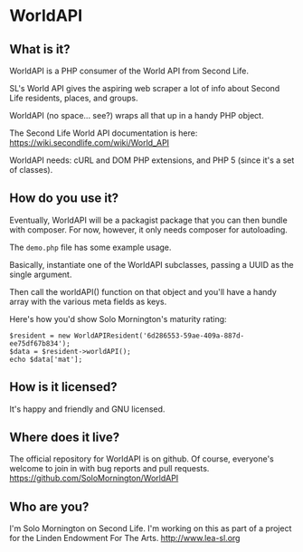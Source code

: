 WorldAPI
========

What is it?
-----------

WorldAPI is a PHP consumer of the World API from Second Life.

SL's World API gives the aspiring web scraper a lot of info about Second Life residents, places, and groups.

WorldAPI (no space... see?) wraps all that up in a handy PHP object.

The Second Life World API documentation is here: https://wiki.secondlife.com/wiki/World_API

WorldAPI needs: cURL and DOM PHP extensions, and PHP 5 (since it's a set of classes).

How do you use it?
------------------

Eventually, WorldAPI will be a packagist package that you can then bundle with composer. For now, however, it only needs composer for autoloading.

The `demo.php` file has some example usage.

Basically, instantiate one of the WorldAPI subclasses, passing a UUID as the single argument.

Then call the worldAPI() function on that object and you'll have a handy array with the various meta fields as keys.

Here's how you'd show Solo Mornington's maturity rating:

    $resident = new WorldAPIResident('6d286553-59ae-409a-887d-ee75df67b834');
    $data = $resident->worldAPI();
    echo $data['mat'];

How is it licensed?
-------------------

It's happy and friendly and GNU licensed.

Where does it live?
-------------------

The official repository for WorldAPI is on github. Of course, everyone's welcome to join in with bug reports and pull requests. https://github.com/SoloMornington/WorldAPI

Who are you?
------------

I'm Solo Mornington on Second Life. I'm working on this as part of a project for the Linden Endowment For The Arts. http://www.lea-sl.org
